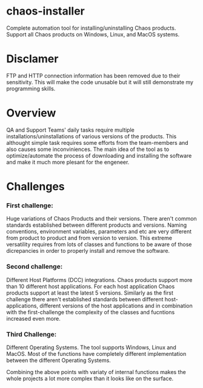 # chaos-installer
Complete automation tool for installing/uninstalling Chaos products. Support all Chaos products on Windows, Linux, and MacOS systems.

# Disclamer
FTP and HTTP connection information has been removed due to their sensitivity. This will make the code unusable but it will still demonstrate my programming skills.

# Overview
QA and Support Teams' daily tasks require multiple installations/uninstallations of various versions of the products. This althought simple task requires some efforts from the team-members and also causes some inconviniences. The main idea of the tool as to optimize/automate the process of downloading and installing the software and make it much more plesant for the engeneer.

# Challenges

### First challenge:
Huge variations of Chaos Products and their versions. There aren't common standards established between different products and versions. Naming conventions, environment variables, parameters and etc are very different from product to product and from version to version. This extreme versatility requires from lots of classes and functions to be aware of those dicrepancies in order to properly install and remove the software.

### Second challenge:
Different Host Platforms (DCC) integrations. Chaos products support more than 10 different host applications. For each host application Chaos products support at least the latest 5 versions. Similarly as the first challenge there aren't established standards between different host-applications, different versions of the host applications and in combination with the first-challenge the complexity of the classes and fucntions increased even more.

### Third Challenge:
Different Operating Systems. The tool supports Windows, Linux and MacOS. Most of the functions have completely different implementation between the different Operating Systems. 

Combining the above points with variaty of internal functions makes the whole projects a lot more complex than it looks like on the surface.
